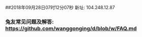 ##2018年09月28日07时12分07秒 新址: 104.248.12.87
### 兔友常见问题及解答: https://github.com/wanggonging/d/blob/w/FAQ.md
